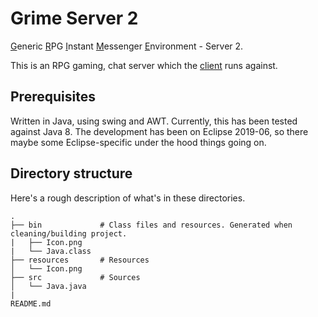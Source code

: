 # Grime Server 2

<ins>G</ins>eneric <ins>R</ins>PG <ins>I</ins>nstant <ins>M</ins>essenger <ins>E</ins>nvironment - Server 2.  

This is an RPG gaming, chat server which the [client](https://github.com/megaspaz/grime_client) runs against.

## Prerequisites

Written in Java, using swing and AWT. Currently, this has been tested against Java 8. The development has been on Eclipse 2019-06, so there maybe some Eclipse-specific under the hood things going on.

## Directory structure

Here's a rough description of what's in these directories.

    .
    ├── bin             # Class files and resources. Generated when cleaning/building project.
    |   ├── Icon.png
    |   └── Java.class
    ├── resources       # Resources
    │   └── Icon.png
    ├── src             # Sources
    │   └── Java.java
    |
    README.md